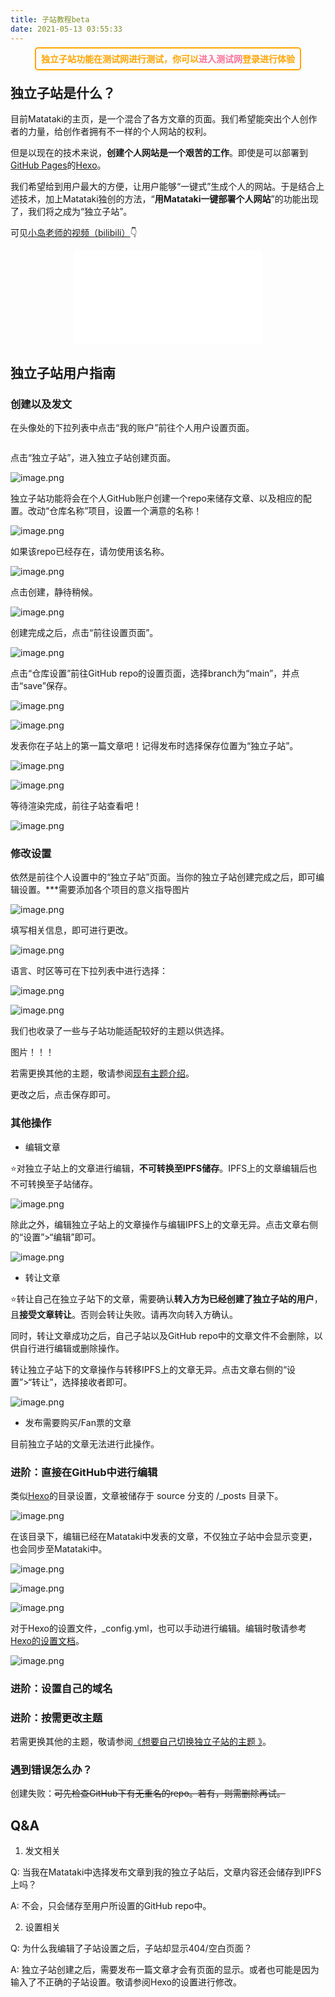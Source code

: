 ```yaml
---
title: 子站教程beta
date: 2021-05-13 03:55:33
---
```


<div style="text-align:center">
<span style="color:orange;font-weight:700;border:orange 2px solid; border-radius: 5px;padding:8px">独立子站功能在测试网进行测试，你可以<a href="https://test.matataki.io/setting/indieblog" target="_blank" style="text-decoration:none;color:#fc7299">进入测试网</a>登录进行体验 </span>
</div>

## 独立子站是什么？

目前Matataki的主页，是一个混合了各方文章的页面。我们希望能突出个人创作者的力量，给创作者拥有不一样的个人网站的权利。

但是以现在的技术来说，**创建个人网站是一个艰苦的工作**。即使是可以部署到[GitHub Pages](https://pages.github.com/)的[Hexo](https://hexo.io)。

我们希望给到用户最大的方便，让用户能够“一键式”生成个人的网站。于是结合上述技术，加上Matataki独创的方法，“**用Matataki一键部署个人网站**”的功能出现了，我们将之成为“独立子站”。

可见[小岛老师的视频（bilibili）](https://b23.tv/RbBVR0)👇

<div align="center">
<iframe src="//player.bilibili.com/player.html?aid=930239363&bvid=BV1UK4y1o7Wm&cid=326137778&page=1" scrolling="no" border="0" frameborder="no" framespacing="0" allowfullscreen="true"> </iframe>
</div>

## 独立子站用户指南

### 创建以及发文

在头像处的下拉列表中点击“我的账户”前往个人用户设置页面。

<div align="center">
<img src="https://ssimg.frontenduse.top/article/2021/05/08/1649accac2248c860113c0d2e4d759e7.png" alt="" align="center">
</div>

点击“独立子站”，进入独立子站创建页面。

![image.png](https://ssimg.frontenduse.top/article/2021/05/08/4bf4fa3cd9479813bf3f37cd39310ed0.png)

独立子站功能将会在个人GitHub账户创建一个repo来储存文章、以及相应的配置。改动“仓库名称”项目，设置一个满意的名称！

![image.png](https://ssimg.frontenduse.top/article/2021/05/12/9592d397316923bf555154005abf32f6.png)

如果该repo已经存在，请勿使用该名称。

![image.png](https://ssimg.frontenduse.top/article/2021/05/08/7f1eaa5d252ea9aa62b17227d8b51a6c.png)

点击创建，静待稍候。

![image.png](https://ssimg.frontenduse.top/article/2021/05/12/37eb0913238bd5c5259126fe2aa24431.png)

创建完成之后，点击“前往设置页面”。

![image.png](https://ssimg.frontenduse.top/article/2021/05/12/7fc9f8a935a9a66dda41d45add0345f1.png)

点击“仓库设置”前往GitHub repo的设置页面，选择branch为“main”，并点击“save”保存。

![image.png](https://ssimg.frontenduse.top/article/2021/05/12/8450e083a56154b7ebd3b8c98fd9def9.png)

![image.png](https://ssimg.frontenduse.top/article/2021/05/12/a04c37668cbc5183a99f57eb6c1576ab.png)

发表你在子站上的第一篇文章吧！记得发布时选择保存位置为“独立子站”。

![image.png](https://ssimg.frontenduse.top/article/2021/05/12/6ff1f55d6b00c25a4617ac511f4a2d14.png)

![image.png](https://ssimg.frontenduse.top/article/2021/05/12/9adee05ab089b99376caeb20701b01f9.png)

等待渲染完成，前往子站查看吧！

![image.png](https://ssimg.frontenduse.top/article/2021/05/12/fa0d99cc7582dbb8340ea64f3a618faf.png)

### 修改设置

依然是前往个人设置中的“独立子站”页面。当你的独立子站创建完成之后，即可编辑设置。***需要添加各个项目的意义指导图片

![image.png](https://ssimg.frontenduse.top/article/2021/05/08/26095a1e9f26af19f5fd3c817223ac60.png)

填写相关信息，即可进行更改。

![image.png](https://ssimg.frontenduse.top/article/2021/05/08/2a797fa45239ba84143510c6eef18e20.png)

语言、时区等可在下拉列表中进行选择：

![image.png](https://ssimg.frontenduse.top/article/2021/05/08/84f2aca22f430e9cdb790ac48267e185.png)

![image.png](https://ssimg.frontenduse.top/article/2021/05/08/bee0c1be5b9fc0d41d87a59eef9c03b2.png)

我们也收录了一些与子站功能适配较好的主题以供选择。

图片！！！

若需更换其他的主题，敬请参阅[现有主题介绍](https://test.matataki.io/p/102649#%E7%8E%B0%E6%9C%89%E4%B8%BB%E9%A2%98%E4%BB%8B%E7%BB%8D)。

更改之后，点击保存即可。

### 其他操作

- 编辑文章

⭐对独立子站上的文章进行编辑，**不可转换至IPFS储存**。IPFS上的文章编辑后也不可转换至子站储存。

![image.png](https://ssimg.frontenduse.top/article/2021/05/08/86871512e6d3d03b568ed9b7e846ee29.png)

除此之外，编辑独立子站上的文章操作与编辑IPFS上的文章无异。点击文章右侧的“设置”>“编辑”即可。

![image.png](https://ssimg.frontenduse.top/article/2021/05/08/f59273112374d6d9669b3b77cf73c431.png)

- 转让文章

⭐转让自己在独立子站下的文章，需要确认**转入方为已经创建了独立子站的用户**，且**接受文章转让**。否则会转让失败。请再次向转入方确认。

同时，转让文章成功之后，自己子站以及GitHub repo中的文章文件不会删除，以供自行进行编辑或删除操作。

转让独立子站下的文章操作与转移IPFS上的文章无异。点击文章右侧的“设置”>“转让”，选择接收者即可。

![image.png](https://ssimg.frontenduse.top/article/2021/05/08/858d2d4c8c2e3aba69a74a598155d2a7.png)

- 发布需要购买/Fan票的文章

目前独立子站的文章无法进行此操作。

### 进阶：直接在GitHub中进行编辑

类似[Hexo](https://hexo.io)的目录设置，文章被储存于 source 分支的 /_posts 目录下。 

![image.png](https://ssimg.frontenduse.top/article/2021/05/08/8ed5bf6962261fe2ee2496b98b6eb038.png)

在该目录下，编辑已经在Matataki中发表的文章，不仅独立子站中会显示变更，也会同步至Matataki中。

![image.png](https://ssimg.frontenduse.top/article/2021/05/12/1550ee380cf410f084002ee9f4283e17.png)

![image.png](https://ssimg.frontenduse.top/article/2021/05/12/0bde7d52b46933fb792556d0a8e1e22e.png)

![image.png](https://ssimg.frontenduse.top/article/2021/05/12/75e145a13c5fcb791615337d19027fe8.png)

对于Hexo的设置文件，_config.yml，也可以手动进行编辑。编辑时敬请参考[Hexo的设置文档](https://hexo.io/docs/configuration.html)。

![image.png](https://ssimg.frontenduse.top/article/2021/05/12/c7e9488e5d0b858d15b10c898d2515a9.png)

### 进阶：设置自己的域名

### 进阶：按需更改主题
若需更换其他的主题，敬请参阅[《想要自己切换独立子站的主题 》](https://test.matataki.io/p/102649#%E7%8E%B0%E6%9C%89%E4%B8%BB%E9%A2%98%E4%BB%8B%E7%BB%8D)。


### 遇到错误怎么办？
创建失败：~~可先检查GitHub下有无重名的repo。若有，则需删除再试。~~

## Q&A

1. 发文相关

Q: 当我在Matataki中选择发布文章到我的独立子站后，文章内容还会储存到IPFS上吗？

A: 不会，只会储存至用户所设置的GitHub repo中。


2. 设置相关

Q: 为什么我编辑了子站设置之后，子站却显示404/空白页面？

A: 独立子站创建之后，需要发布一篇文章才会有页面的显示。或者也可能是因为输入了不正确的子站设置。敬请参阅Hexo的设置进行修改。
